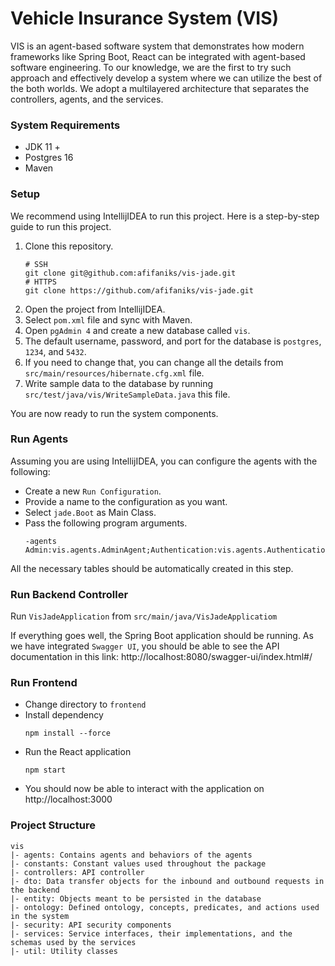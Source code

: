 # Vehicle Insurance System (VIS)
VIS is an agent-based software system that demonstrates how modern frameworks like Spring Boot, React can be integrated with agent-based software engineering. 
To our knowledge, we are the first to try such approach and effectively develop a system where we can utilize the best of the both worlds.
We adopt a multilayered architecture that separates the controllers, agents, and the services.

### System Requirements
- JDK 11 +
- Postgres 16
- Maven

### Setup
We recommend using IntellijIDEA to run this project. Here is a step-by-step guide to run this project.
1. Clone this repository.
    ```shell
    # SSH
    git clone git@github.com:afifaniks/vis-jade.git
    # HTTPS
    git clone https://github.com/afifaniks/vis-jade.git 
    ```
2. Open the project from IntellijIDEA.
3. Select `pom.xml` file and sync with Maven.
4. Open `pgAdmin 4` and create a new database called `vis`.
5. The default username, password, and port for the database is `postgres`, `1234`, and `5432`.
6. If you need to change that, you can change all the details from `src/main/resources/hibernate.cfg.xml` file.
7. Write sample data to the database by running `src/test/java/vis/WriteSampleData.java` this file.

You are now ready to run the system components.
### Run Agents
Assuming you are using IntellijIDEA, you can configure the agents with the following:
- Create a new `Run Configuration`.
- Provide a name to the configuration as you want.
- Select ```jade.Boot``` as Main Class.
- Pass the following program arguments.
    ```
    -agents Admin:vis.agents.AdminAgent;Authentication:vis.agents.AuthenticationAgent;CustomerAssistant:vis.agents.CustomerAssistantAgent;InsuranceClaim:vis.agents.InsuranceClaimAgent;Database:vis.agents.DatabaseAgent;Verification:vis.agents.VerificationAgent
    ```
All the necessary tables should be automatically created in this step.
### Run Backend Controller
Run ```VisJadeApplication``` from ```src/main/java/VisJadeApplicatiom```

If everything goes well, the Spring Boot application should be running. As we have integrated `Swagger UI`, you should be able to see the
API documentation in this link: http://localhost:8080/swagger-ui/index.html#/

### Run Frontend
- Change directory to `frontend`
- Install dependency
    ```shell
    npm install --force
    ```
- Run the React application
  ```
  npm start
  ```
- You should now be able to interact with the application on http://localhost:3000

### Project Structure
```
vis
|- agents: Contains agents and behaviors of the agents
|- constants: Constant values used throughout the package
|- controllers: API controller
|- dto: Data transfer objects for the inbound and outbound requests in the backend
|- entity: Objects meant to be persisted in the database
|- ontology: Defined ontology, concepts, predicates, and actions used in the system
|- security: API security components
|- services: Service interfaces, their implementations, and the schemas used by the services
|- util: Utility classes
```
